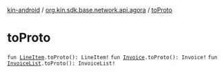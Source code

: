 [kin-android](../index.md) / [org.kin.sdk.base.network.api.agora](index.md) / [toProto](./to-proto.md)

# toProto

`fun `[`LineItem`](../org.kin.sdk.base.models/-line-item/index.md)`.toProto(): LineItem!`
`fun `[`Invoice`](../org.kin.sdk.base.models/-invoice/index.md)`.toProto(): Invoice!`
`fun `[`InvoiceList`](../org.kin.sdk.base.models/-invoice-list/index.md)`.toProto(): InvoiceList!`